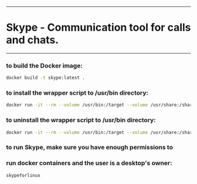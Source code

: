 -------
# Skype - Communication tool for calls and chats.
-------

### to build the Docker image:
```bash
docker build -t skype:latest .
```

### to install the wrapper script to /usr/bin directory:
```bash
docker run -it --rm --volume /usr/bin:/target --volume /usr/share:/sharedir skype:latest install
```

### to uninstall the wrapper script to /usr/bin directory:
```bash
docker run -it --rm --volume /usr/bin:/target --volume /usr/share:/sharedir skype:latest uninstall
```

### to run Skype, make sure you have enough permissions to
### run docker containers and the user is a desktop's owner:
```bash
skypeforlinux
```
